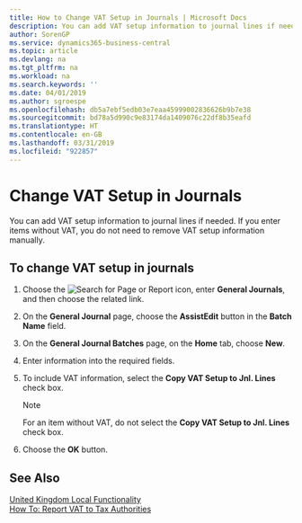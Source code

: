 ```yaml
---
title: How to Change VAT Setup in Journals | Microsoft Docs
description: You can add VAT setup information to journal lines if needed. If you enter items without VAT, you do not need to remove VAT setup information manually.
author: SorenGP
ms.service: dynamics365-business-central
ms.topic: article
ms.devlang: na
ms.tgt_pltfrm: na
ms.workload: na
ms.search.keywords: ''
ms.date: 04/01/2019
ms.author: sgroespe
ms.openlocfilehash: db5a7ebf5edb03e7eaa45999002836626b9b7e38
ms.sourcegitcommit: bd78a5d990c9e83174da1409076c22df8b35eafd
ms.translationtype: HT
ms.contentlocale: en-GB
ms.lasthandoff: 03/31/2019
ms.locfileid: "922857"
---
```

# <a name="change-vat-setup-in-journals"></a>Change VAT Setup in Journals
You can add VAT setup information to journal lines if needed. If you enter items without VAT, you do not need to remove VAT setup information manually.  

## <a name="to-change-vat-setup-in-journals"></a>To change VAT setup in journals  

1.  Choose the ![Search for Page or Report](../../media/ui-search/search_small.png "Search for Page or Report icon") icon, enter **General Journals**, and then choose the related link.  
2.  On the **General Journal** page, choose the **AssistEdit** button in the **Batch Name** field.  
3.  On the **General Journal Batches** page, on the **Home** tab, choose **New**.  
4.  Enter information into the required fields.  
5.  To include VAT information, select the **Copy VAT Setup to Jnl. Lines** check box.  

    > [!NOTE]  
    >  For an item without VAT, do not select the **Copy VAT Setup to Jnl. Lines** check box.  

6.  Choose the **OK** button.  

## <a name="see-also"></a>See Also  
[United Kingdom Local Functionality](united-kingdom-local-functionality.md)   
[How To: Report VAT to Tax Authorities](../../finance-how-report-vat.md)
